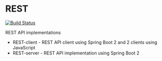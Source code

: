 # REST
[![Build Status](https://travis-ci.com/sergeivisotsky/REST.svg?branch=master)](https://travis-ci.com/sergeivisotsky/REST)

REST API implementations
 * REST-client - REST API client using Spring Boot 2 and 2 clients using JavaScript
 * REST-server - REST API implementation using Spring Boot 2
